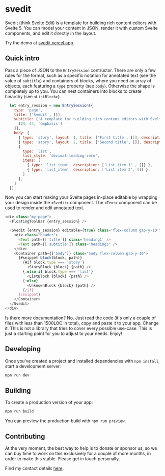 # svedit

Svedit (think Svelte Edit) is a template for building rich content editors with Svelte 5. You can model your content in JSON, render it with custom Svelte components, and edit it directly in the layout.

Try the demo at [svedit.vercel.app](https://svedit.vercel.app).

## Quick intro

Pass a piece of JSON to the `EntrySession` contructor. There are only a few rules for the format, such as a specific notation for annotated text (see the value of `subtitle`) and containers of blocks, where you need an array of objects, each featuring a `type` property (see `body`). Otherwise the shape is completely up to you. You can nest containers into blocks to create hiearchy (see `<ListBlock>`).

```js
  let entry_session = new EntrySession({
    type: 'page',
    title: ['Svedit', []],
    subtitle: ['A template for building rich content editors with Svelte 5', [
      [24, 44, 'emphasis']
    ]],
    body: [
      { type: 'story', layout: 1, title: ['First title', []], description: ['First description', []] },
      { type: 'story', layout: 2, title: ['Second title', []], description: ['Second description', []] },
      {
        type: 'list',
        list_style: 'decimal-leading-zero',
        items: [
          { type: 'list_item', description: ['List item 1' , []] },
          { type: 'list_item', description: ['List item 2', []] },
        ]
      },
    ]
  });
```

Now you can start making your Svelte pages in-place editable by wrapping your design inside the `<Svedit>` component. The `<Text>` component can be used to render and edit annotated text.

```js
<div class="my-page">
  <FloatingToolBar {entry_session} />

  <Svedit {entry_session} editable={true} class='flex-column gap-y-10'>
    <div class="header">
      <Text path={['title']} class='heading1' />
      <Text path={['subtitle']} class='heading3' />
    </div>
    <Container path={['body']} class="body flex-column gap-y-10">
      {#snippet block(block, path)}
        {#if block.type === 'story'}
          <StoryBlock {block} {path} />
        {:else if block.type === 'list'}
          <ListBlock {block} {path} />
        {:else}
          <UnknownBlock {block} {path} />
        {/if}
      {/snippet}
    </Container>
  </Svedit>
</div>
```

Is there more documentation? No. Just read the code (it's only a couple of files with less than 1500LOC in total), copy and paste it to your app. Change it. This is not a library that tries to cover every possible use-case. This is just a starting point for you to adjust to your needs. Enjoy!

## Developing

Once you've created a project and installed dependencies with `npm install`, start a development server:

```bash
npm run dev
```

## Building

To create a production version of your app:

```bash
npm run build
```

You can preview the production build with `npm run preview`.

## Contributing

At the very moment, the best way to help is to donate or sponsor us, so we can buy time to work on this exclusively for a couple of more months, in order to make this stable. Please get in touch personally.

Find my contact details [here](https://editable.website).